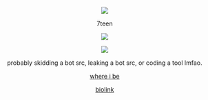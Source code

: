 <p align="center">  
<img src="https://media.discordapp.net/attachments/813341662545313832/813343404507267092/pokemon_pixel.gif">
</p>
<p align="center">
    7teen
<p align="center">  
<img src="https://komarev.com/ghpvc/?username=jihad0001&color=grey">
</p>
    <p align="center">
  <img src="https://discord.c99.nl/widget/theme-5/1031010898673942549.png"/>
</p>
<p align="center">
probably skidding a bot src, leaking a bot src, or coding a tool lmfao.
<p align="center">
    <a href="https://discord.gg/tags">where i be</a>
    <p align="center">
    <a href="https://kys.lol/xanny">biolink</a>

